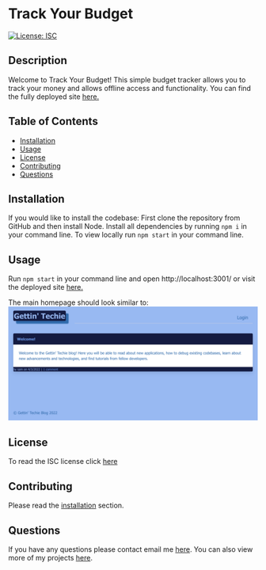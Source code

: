 # Track Your Budget
[![License: ISC](https://img.shields.io/badge/License-ISC-blue.svg)](https://opensource.org/licenses/ISC)

## Description 
Welcome to Track Your Budget! This simple budget tracker allows you to track your money and allows offline access and functionality. You can find the fully deployed site [here.](https://gettin-techy.herokuapp.com/)
 
## Table of Contents
* [Installation](#installation)
* [Usage](#usage)
* [License](#license)
* [Contributing](#contributing)
* [Questions](#questions)

## Installation 
If you would like to install the codebase: 
First clone the repository from GitHub and then install Node. 
Install all dependencies by running `npm i` in your command line.
To view locally run `npm start` in your command line.

## Usage 
Run `npm start` in your command line and open http://localhost:3001/ or visit the deployed site [here.](https://gettin-techy.herokuapp.com/)

The main homepage should look similar to:
![Image of website](https://github.com/ngranzow/gettin-techy/blob/main/assets/images/Gettin-Techie.png)

## License 
To read the ISC license click [here](https://opensource.org/licenses/ISC)

## Contributing 
Please read the [installation](#installation) section.

## Questions
If you have any questions please contact email me [here](mailto:nate.granzow@gmail.com). You can also view more of my projects [here](https://github.com/ngranzow/).